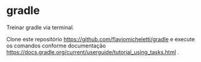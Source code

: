# gradle

Treinar gradle via terminal.

Clone este repositório https://github.com/flaviomicheletti/gradle e execute
os comandos conforme documentação https://docs.gradle.org/current/userguide/tutorial_using_tasks.html .


